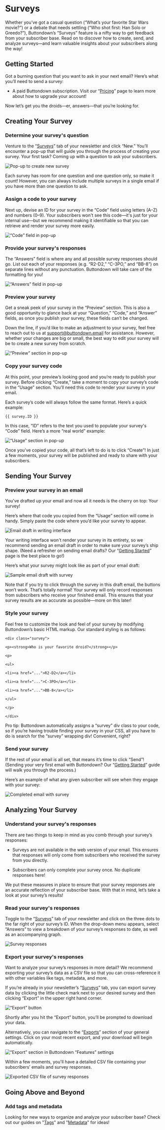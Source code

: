 ﻿# Surveys

Whether you’ve got a casual question (“What’s your favorite Star Wars movie?”) or a debate that needs settling (“Who shot first: Han Solo or Greedo?”), Buttondown’s “Surveys” feature is a nifty way to get feedback from your subscriber base. Read on to discover how to create, send, and analyze surveys—and learn valuable insights about your subscribers along the way!

## Getting Started

Got a burning question that you want to ask in your next email? Here’s what you’ll need to send a survey:

-   A paid Buttondown subscription. Visit our “[Pricing](https://buttondown.email/pricing)” page to learn more about how to upgrade your account!

Now let’s get you the droids—er, answers—that you’re looking for.

## Creating Your Survey

### Determine your survey's question

Venture to the “[Surveys](https://buttondown.email/surveys)” tab of your newsletter and click “New.” You’ll encounter a pop-up that will guide you through the process of creating your survey. Your first task? Coming up with a question to ask your subscribers.

![Pop-up to create new survey](https://github.com/madelinezday/buttondown/blob/main/images/surveys/surveys:pop-up-to-create-new-survey.gif?raw=true)

Each survey has room for one question and one question only, so make it count! However, you can always include multiple surveys in a single email if you have more than one question to ask.

### Assign a code to your survey

Next up, devise an ID for your survey in the “Code” field using letters (A–Z) and numbers (0–9). Your subscribers won't see this code—it's just for your internal use—but we recommend making it identifiable so that you can retrieve and render your survey more easily.

![“Code” field in pop-up](https://github.com/madelinezday/buttondown/blob/main/images/surveys/surveys:code-field-in-pop-up.gif?raw=true)

### Provide your survey's responses

The “Answers” field is where any and all possible survey responses should go. List out each of your responses (e.g. “R2-D2,” “C-3PO,” and “BB-8”) on separate lines without any punctuation. Buttondown will take care of the formatting for you!

![“Answers” field in pop-up](https://github.com/madelinezday/buttondown/blob/main/images/surveys/surveys:answers-field-in-pop-up.gif?raw=true)

### Preview your survey

Get a sneak peek of your survey in the “Preview” section. This is also a good opportunity to glance back at your “Question,” “Code,” and “Answer” fields, as once you publish your survey, these fields can’t be changed.

Down the line, if you’d like to make an adjustment to your survey, feel free to reach out to us at support@buttondown.email for assistance. However, whether your changes are big or small, the best way to edit your survey will be to create a new survey from scratch.

![“Preview” section in pop-up](https://github.com/madelinezday/buttondown/blob/main/images/surveys/surveys:preview-section-in-pop-up.gif?raw=true)

### Copy your survey code

At this point, your preview’s looking good and you’re ready to publish your survey. Before clicking “Create,” take a moment to copy your survey’s code in the “Usage” section. You’ll need this code to render your survey in your email.

Each survey’s code will always follow the same format. Here’s a quick example:

	{{ survey.ID }}

In this case, “ID” refers to the text you used to populate your survey's “Code” field. Here’s a more “real world” example:

![“Usage” section in pop-up](https://github.com/madelinezday/buttondown/blob/main/images/surveys/surveys:usage-section-in-pop-up.gif?raw=true)

Once you’ve copied your code, all that’s left to do is to click “Create”! In just a few moments, your survey will be published and ready to share with your subscribers.

## Sending Your Survey

### Preview your survey in an email

You’ve drafted up your email and now all it needs is the cherry on top: Your survey!

Here’s where that code you copied from the “Usage” section will come in handy. Simply paste the code where you’d like your survey to appear.

![Email draft in writing interface](https://github.com/madelinezday/buttondown/blob/main/images/email-interface/surveys:email-draft-in-writing-interface.gif?raw=true)

Your writing interface won't render your survey in its entirety, so we recommend sending an email draft in order to make sure your survey’s ship shape. (Need a refresher on sending email drafts? Our “[Getting Started](https://docs.buttondown.email/getting-started/registration-and-setup#draft-your-first-newsletter)” page is the best place to go!)

Here’s what your survey might look like as part of your email draft:

![Sample email draft with survey](https://github.com/madelinezday/buttondown/blob/main/images/emails/surveys:email-draft-in-inbox.gif?raw=true)

Note that if you try to click through the survey in this draft email, the buttons won’t work. That’s totally normal! Your survey will only record responses from subscribers who receive your finished email. This ensures that your survey results are as accurate as possible—more on this later!

### Style your survey

Feel free to customize the look and feel of your survey by modifying Buttondown’s basic HTML markup. Our standard styling is as follows:

	<div class="survey">

	<p><strong>Who is your favorite droid?</strong></p>

	<p>

	<ul>

	<li><a href="...">R2-D2</a></li>

	<li><a href="...">C-3PO</a></li>

	<li><a href="...">BB-8</a></li>

	</ul>

	</p>

	</div>

Pro tip: Buttondown automatically assigns a “survey” div class to your code, so if you’re having trouble finding your survey in your CSS, all you have to do is search for the “survey” wrapping div! Convenient, right?

### Send your survey

If the rest of your email is all set, that means it’s time to click “Send”! (Sending your very first email with Buttondown? Our “[Getting Started](https://docs.buttondown.email/getting-started/registration-and-setup#send-your-first-newsletter)” guide will walk you through the process.)

Here’s an example of what any given subscriber will see when they engage with your survey:

![Completed email with survey](https://github.com/madelinezday/buttondown/blob/main/images/emails/surveys:completed-survey.gif?raw=true)

## Analyzing Your Survey

### Understand your survey's responses

There are two things to keep in mind as you comb through your survey’s responses:

-   Surveys are not available in the web version of your email. This ensures that responses will only come from subscribers who received the survey from you directly.
    
-   Subscribers can only complete your survey once. No duplicate responses here!
    
We put these measures in place to ensure that your survey responses are an accurate reflection of your subscriber base. With that in mind, let’s take a look at your survey’s results!

### Read your survey's responses

Toggle to the “[Surveys](https://buttondown.email/surveys)” tab of your newsletter and click on the three dots to the far right of your survey’s ID. When the drop-down menu appears, select “Answers” to view a breakdown of your survey’s responses to date, as well as an accompanying graph.

![Survey responses](https://github.com/madelinezday/buttondown/blob/main/images/surveys/surveys:survey-responses.gif?raw=true)

### Export your survey's responses

Want to analyze your survey’s responses in more detail? We recommend exporting your survey’s data as a CSV file so that you can cross-reference it with other variables like tags, metadata, and more. 

If you’re already in your newsletter’s “[Surveys](https://buttondown.email/surveys)” tab, you can export survey data by clicking the little check mark next to your desired survey and then clicking “Export” in the upper right hand corner.

![“Export” button](https://github.com/madelinezday/buttondown/blob/main/images/surveys/surveys:export-button-2.gif?raw=true)

Shortly after you hit the “Export” button, you’ll be prompted to download your data.
  
Alternatively, you can navigate to the “[Exports](https://buttondown.email/settings#exports)” section of your general settings. Click on your most recent export, and your download will begin automatically.

![“Export” section in Buttondown “Features” settings](https://github.com/madelinezday/buttondown/blob/main/images/settings/surveys:exports-section-in-settings.gif?raw=true)

Within a few moments, you'll have a detailed CSV file containing your subscribers’ emails and survey responses.

![Exported CSV file of survey responses](https://github.com/madelinezday/buttondown/blob/main/images/spreadsheets/surveys:exported-csv-file.gif?raw=true)

## Going Above and Beyond

### Add tags and metadata

Looking for new ways to organize and analyze your subscriber base? Check out our guides on "[Tags](https://docs.buttondown.email/advanced-features/tags-vs-newsletters)" and "[Metadata](https://docs.buttondown.email/advanced-features/metadata)" for ideas!



